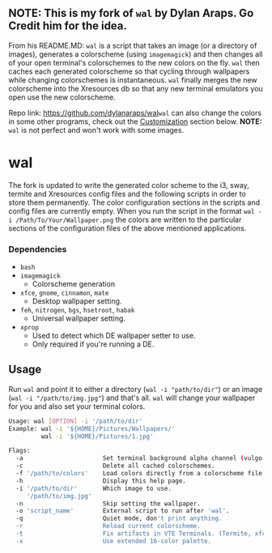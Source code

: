 ## NOTE: This is my fork of `wal`  by Dylan Araps. Go Credit him for the idea.

From his README.MD:
`wal` is a script that takes an image (or a directory of images), generates a colorscheme (using `imagemagick`) and then changes all of your open terminal's colorschemes to the new colors on the fly. `wal` then caches each generated colorscheme so that cycling through wallpapers while changing colorschemes is instantaneous. `wal` finally merges the new colorscheme into the Xresources db so that any new terminal emulators you open use the new colorscheme.

Repo link: https://github.com/dylanaraps/wal
​
`wal` can also change the colors in some other programs, check out the [Customization](#customization) section below.
​
**NOTE:** `wal` is not perfect and won't work with some images.

# wal

The fork is updated to write the generated color scheme to the i3, sway, termite and Xresources config files and the following scripts in order to store them permanently.
The color configuration sections in the scripts and config files are currently empty. When you run the script in the format `wal -i /Path/To/Your/Wallpaper.png` the colors are written to the particular sections of the configuration files of the above mentioned applications.


### Dependencies

- `bash`
- `imagemagick`
    - Colorscheme generation
- `xfce`, `gnome`, `cinnamon`, `mate`
    - Desktop wallpaper setting.
- `feh`, `nitrogen`, `bgs`, `hsetroot`, `habak`
    - Universal wallpaper setting.
- `xprop`
    - Used to detect which DE wallpaper setter to use.
    - Only required if you're running a DE.


## Usage

Run `wal` and point it to either a directory (`wal -i "path/to/dir"`) or an image (`wal -i "/path/to/img.jpg"`) and that's all. `wal` will change your wallpaper for you and also set your terminal colors.

```sh
Usage: wal [OPTION] -i '/path/to/dir'
Example: wal -i '${HOME}/Pictures/Wallpapers/'
         wal -i '${HOME}/Pictures/1.jpg'

Flags:
  -a                      Set terminal background alpha channel (vulgo: transparency). *Only works in URxvt*
  -c                      Delete all cached colorschemes.
  -f '/path/to/colors'    Load colors directly from a colorscheme file.
  -h                      Display this help page.
  -i '/path/to/dir'       Which image to use.
     '/path/to/img.jpg'
  -n                      Skip setting the wallpaper.
  -o 'script_name'        External script to run after 'wal'.
  -q                      Quiet mode, don't print anything.
  -r                      Reload current colorscheme.
  -t                      Fix artifacts in VTE Terminals. (Termite, xfce4-terminal)
  -x                      Use extended 16-color palette.

```


